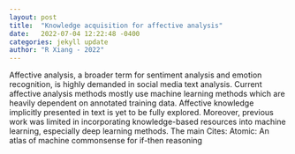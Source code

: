 ```yaml
---
layout: post
title:  "Knowledge acquisition for affective analysis"
date:   2022-07-04 12:22:48 -0400
categories: jekyll update
author: "R Xiang - 2022"
---
```

Affective analysis, a broader term for sentiment analysis and emotion recognition, is highly demanded in social media text analysis. Current affective analysis methods mostly use machine learning methods which are heavily dependent on annotated training data. Affective knowledge implicitly presented in text is yet to be fully explored. Moreover, previous work was limited in incorporating knowledge-based resources into machine learning, especially deep learning methods. The main  Cites: Atomic: An atlas of machine commonsense for if-then reasoning